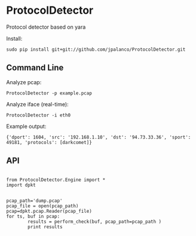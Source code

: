 # ProtocolDetector

Protocol detector based on yara


Install:
```
sudo pip install git+git://github.com/jpalanco/ProtocolDetector.git
```



## Command Line


Analyze pcap:
```
ProtocolDetector -p example.pcap
```

Analyze iface (real-time):
```
ProtocolDetector -i eth0
```

Example output:

```
{'dport': 1604, 'src': '192.168.1.10', 'dst': '94.73.33.36', 'sport': 49181, 'protocols': [darkcomet]}
```


## API

```

from ProtocolDetector.Engine import *
import dpkt


pcap_path='dump.pcap'
pcap_file = open(pcap_path)
pcap=dpkt.pcap.Reader(pcap_file)
for ts, buf in pcap:
        results = perform_check(buf, pcap_path=pcap_path )
        print results
```



